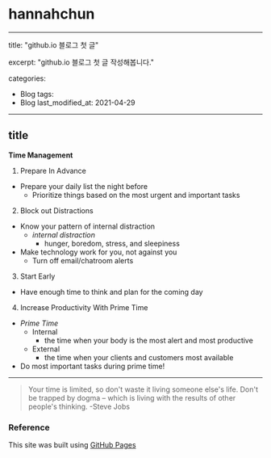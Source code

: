 # hannahchun 
---
title:  "github.io 블로그  첫 글"

excerpt: "github.io 블로그 첫 글 작성해봅니다."

categories:
  - Blog
tags:
  - Blog
last_modified_at: 2021-04-29
---

## title
**Time Management**
1. Prepare In Advance
- Prepare your daily list the night before
  - Prioritize things based on the most urgent and important tasks
2. Block out Distractions
- Know your pattern of internal distraction
  - *internal distraction*
    - hunger, boredom, stress, and sleepiness
- Make technology work for you, not against you
    - Turn off email/chatroom alerts
3. Start Early
- Have enough time to think and plan for the coming day
4. Increase Productivity With Prime Time
- *Prime Time*
  - Internal
    - the time when your body is the most alert and most productive
  - External
    - the time when your clients and customers most available
- Do most important tasks during prime time!   
      
---
> Your time is limited, so don't waste it   living someone else's life. Don't be trapped by dogma – which is living with the results of other people's thinking. -Steve Jobs  

### Reference
This site was built using [GitHub Pages](https://pages.github.com/)
